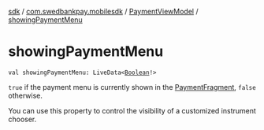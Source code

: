 [sdk](../../index.md) / [com.swedbankpay.mobilesdk](../index.md) / [PaymentViewModel](index.md) / [showingPaymentMenu](./showing-payment-menu.md)

# showingPaymentMenu

`val showingPaymentMenu: LiveData<`[`Boolean`](https://kotlinlang.org/api/latest/jvm/stdlib/kotlin/-boolean/index.html)`!>`

`true` if the payment menu is currently shown in the [PaymentFragment](../-payment-fragment/index.md),
`false` otherwise.

You can use this property to control the visibility of a customized instrument chooser.

